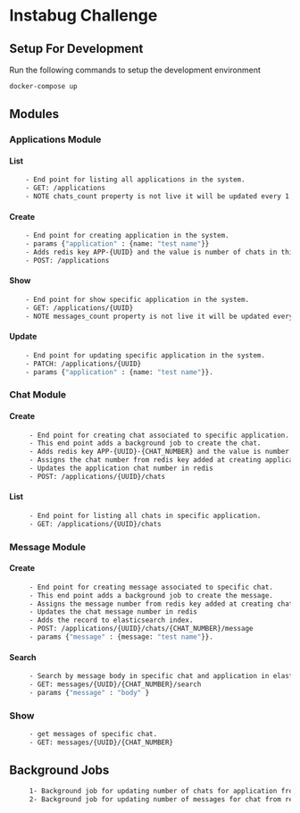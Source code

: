 # Instabug Challenge


## Setup For Development
Run the following commands to setup the development environment
```bash
docker-compose up
```

## Modules
### Applications Module
#### List
```bash
    - End point for listing all applications in the system.
    - GET: /applications 
    - NOTE chats_count property is not live it will be updated every 1 hour
```

#### Create
```bash
    - End point for creating application in the system.
    - params {"application" : {name: "test name"}}
    - Adds redis key APP-{UUID} and the value is number of chats in this application.
    - POST: /applications 
```

#### Show
```bash
    - End point for show specific application in the system.
    - GET: /applications/{UUID}
    - NOTE messages_count property is not live it will be updated every 1 hour
```

#### Update
```bash
    - End point for updating specific application in the system.
    - PATCH: /applications/{UUID}
    - params {"application" : {name: "test name"}}.
```

### Chat Module
#### Create
```bash
     - End point for creating chat associated to specific application.
     - This end point adds a background job to create the chat.
     - Adds redis key APP-{UUID}-{CHAT_NUMBER} and the value is number of messages in this chat.
     - Assigns the chat number from redis key added at creating application.
     - Updates the application chat number in redis
     - POST: /applications/{UUID}/chats
```

#### List
```bash
     - End point for listing all chats in specific application.
     - GET: /applications/{UUID}/chats
```

### Message Module
#### Create
```bash
     - End point for creating message associated to specific chat.
     - This end point adds a background job to create the message.
     - Assigns the message number from redis key added at creating chat.
     - Updates the chat message number in redis
     - Adds the record to elasticsearch index.
     - POST: /applications/{UUID}/chats/{CHAT_NUMBER}/message
     - params {"message" : {message: "test name"}}.
```

#### Search
```bash
     - Search by message body in specific chat and application in elasticsearch.
     - GET: messages/{UUID}/{CHAT_NUMBER}/search
     - params {"message" : "body" }
```

### Show
```bash
     - get messages of specific chat.
     - GET: messages/{UUID}/{CHAT_NUMBER}
```

## Background Jobs
```bash
     1- Background job for updating number of chats for application from redis run every 1 hour.
     2- Background job for updating number of messages for chat from redis run every 1 hour.
```